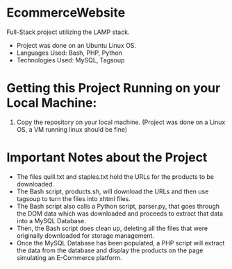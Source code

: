 # EcommerceWebsite
Full-Stack project utilizing the LAMP stack.
- Project was done on an Ubuntu Linux OS.
- Languages Used: Bash, PHP, Python
- Technologies Used: MySQL, Tagsoup

# Getting this Project Running on your Local Machine:
1. Copy the repository on your local machine. (Project was done on a Linux OS, a VM running linux should be fine)

# Important Notes about the Project
- The files quill.txt and staples.txt hold the URLs for the products to be downloaded.
- The Bash script, products.sh, will download the URLs and then use tagsoup to turn the files into xhtml files.
- The Bash script also calls a Python script, parser.py, that goes through the DOM data which was downloaded and proceeds to extract that data into a MySQL Database.
- Then, the Bash script does clean up, deleting all the files that were originally downloaded for storage management.
- Once the MySQL Database has been populated, a PHP script will extract the data from the database and display the products on the page simulating an E-Commerce platform.
